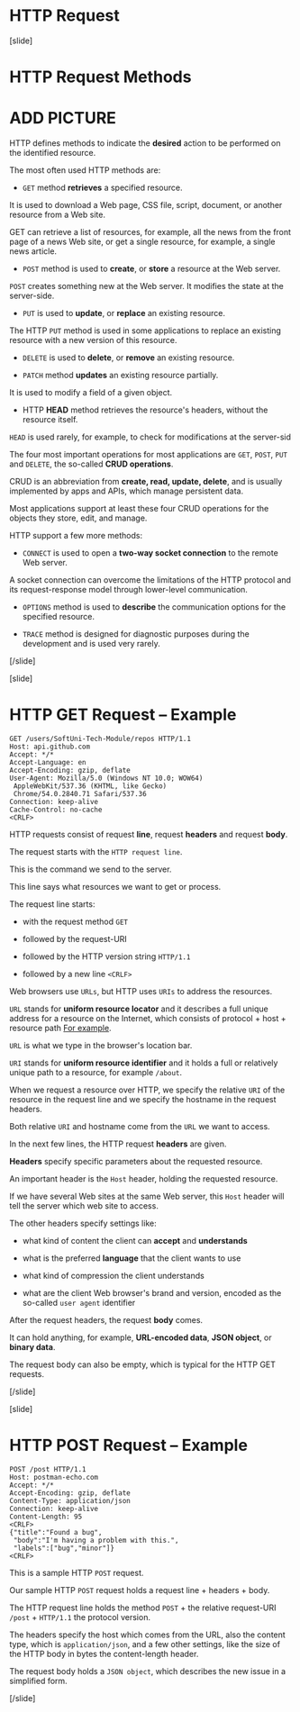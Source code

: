# HTTP Request

[slide]
# HTTP Request Methods

# ADD PICTURE

HTTP defines methods to indicate the **desired** action to be performed on the identified resource.

The most often used HTTP methods are:

- `GET` method **retrieves** a specified resource.

It is used to download a Web page, CSS file, script, document, or another resource from a Web site.

GET can retrieve a list of resources, for example, all the news from the front page of a news Web site, or get a single resource, for example, a single news article.

- `POST` method is used to **create**, or **store** a resource at the Web server.

`POST` creates something new at the Web server. It modifies the state at the server-side.

- `PUT` is used to **update**, or **replace** an existing resource. 

The HTTP `PUT` method is used in some applications to replace an existing resource with a new version of this resource.

- `DELETE` is used to **delete**, or **remove** an existing resource.

- `PATCH` method **updates** an existing resource partially. 

It is used to modify a field of a given object.

- HTTP **HEAD** method retrieves the resource's headers, without the resource itself.

`HEAD` is used rarely, for example, to check for modifications at the server-sid

The four most important operations for most applications are `GET`, `POST`, `PUT` and `DELETE`, the so-called **CRUD operations**.

CRUD is an abbreviation from **create, read, update, delete**, and is usually implemented by apps and APIs, which manage persistent data.

Most applications support at least these four CRUD operations for the objects they store, edit, and manage.

HTTP support a few more methods:

- `CONNECT` is used to open a **two-way socket connection** to the remote Web server. 

A socket connection can overcome the limitations of the HTTP protocol and its request-response model through lower-level communication.

- `OPTIONS` method is used to **describe** the communication options for the specified resource.

- `TRACE` method is designed for diagnostic purposes during the development and is used very rarely.

[/slide]

[slide]
# HTTP GET Request – Example

```
GET /users/SoftUni-Tech-Module/repos HTTP/1.1
Host: api.github.com
Accept: */*
Accept-Language: en
Accept-Encoding: gzip, deflate
User-Agent: Mozilla/5.0 (Windows NT 10.0; WOW64)
 AppleWebKit/537.36 (KHTML, like Gecko)
 Chrome/54.0.2840.71 Safari/537.36
Connection: keep-alive
Cache-Control: no-cache
<CRLF>
```

HTTP requests consist of request **line**, request **headers** and request **body**.

The request starts with the `HTTP request line`.

This is the command we send to the server.

This line says what resources we want to get or process.

The request line starts:

- with the request method `GET`

- followed by the request-URI

- followed by the HTTP version string `HTTP/1.1`

- followed by a new line `<CRLF>`

Web browsers use `URLs`, but HTTP uses `URIs` to address the resources.

`URL` stands for **uniform resource locator** and it describes a full unique address for a resource on the Internet, which consists of protocol + host + resource path [For example](https://softuni.org/about).

`URL` is what we type in the browser's location bar.

`URI` stands for **uniform resource identifier** and it holds a full or relatively unique path to a resource, for example `/about`.

When we request a resource over HTTP, we specify the relative `URI` of the resource in the request line and we specify the hostname in the request headers.

Both relative `URI` and hostname come from the `URL` we want to access.

In the next few lines, the HTTP request **headers** are given.

**Headers** specify specific parameters about the requested resource.

An important header is the `Host` header, holding the requested resource.

If we have several Web sites at the same Web server, this `Host` header will tell the server which web site to access.

The other headers specify settings like:

- what kind of content the client can **accept** and **understands**

- what is the preferred **language** that the client wants to use

- what kind of compression the client understands

- what are the client Web browser's brand and version, encoded as the so-called `user agent` identifier

After the request headers, the request **body** comes.

It can hold anything, for example, **URL-encoded data**, **JSON object**, or **binary data**.

The request body can also be empty, which is typical for the HTTP GET requests.

[/slide]

[slide]
# HTTP POST Request – Example

```
POST /post HTTP/1.1
Host: postman-echo.com
Accept: */*
Accept-Encoding: gzip, deflate
Content-Type: application/json
Connection: keep-alive
Content-Length: 95
<CRLF>
{"title":"Found a bug",
 "body":"I'm having a problem with this.",
 "labels":["bug","minor"]}
<CRLF>
```

This is a sample HTTP `POST` request.
 
Our sample HTTP `POST` request holds a request line + headers + body.

The HTTP request line holds the method `POST` + the relative request-URI `/post` + `HTTP/1.1` the protocol version.

The headers specify the host which comes from the URL, also the content type, which is `application/json`, and a few other settings, like the size of the HTTP body in bytes the content-length header.

The request body holds a `JSON object`, which describes the new issue in a simplified form.

[/slide]